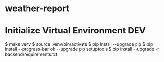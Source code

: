 # weather-report

# Initialize Virtual Environment DEV 

$ make venv
$ source .venv/bin/activate
$ pip install --upgrade pip
$ pip install --progress-bar off --upgrade pip setuptools
$ pip install --upgrade -r backend/requirements.txt
